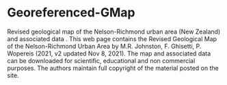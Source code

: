 # Georeferenced-GMap
Revised geological map of the Nelson-Richmond urban area (New Zealand) and associated data .
This web page contains the Revised Geological Map of the Nelson-Richmond Urban Area by 
M.R. Johnston, F. Ghisetti, P. Wopereis (2021, v2 updated Nov 8, 2021). The map and associated data can be
downloaded for scientific, educational and non commercial purposes. The authors maintain
full copyright of the material posted on the site.
